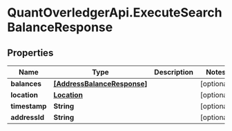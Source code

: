 # QuantOverledgerApi.ExecuteSearchBalanceResponse

## Properties

Name | Type | Description | Notes
------------ | ------------- | ------------- | -------------
**balances** | [**[AddressBalanceResponse]**](AddressBalanceResponse.md) |  | [optional] 
**location** | [**Location**](Location.md) |  | [optional] 
**timestamp** | **String** |  | [optional] 
**addressId** | **String** |  | [optional] 


